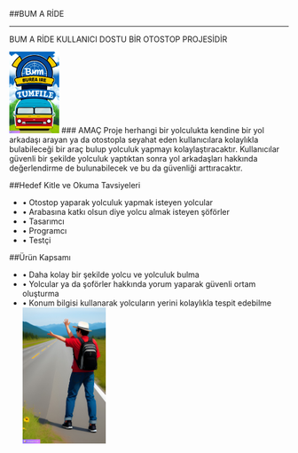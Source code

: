 ##BUM A RİDE

------------

BUM A RİDE KULLANICI DOSTU BİR OTOSTOP PROJESİDİR        

<img src="public/images/otostop3.jpg" width="90" heigt="90"> 
### AMAÇ 
Proje herhangi bir yolculukta kendine bir yol arkadaşı arayan ya da otostopla seyahat eden kullanıcılara kolaylıkla bulabileceği bir araç bulup yolculuk yapmayı kolaylaştıracaktır. Kullanıcılar güvenli bir şekilde yolculuk yaptıktan sonra yol arkadaşları hakkında değerlendirme de bulunabilecek ve bu da güvenliği arttıracaktır.

##Hedef Kitle ve Okuma Tavsiyeleri
<p>
 <ul>
 <li> •	Otostop yaparak yolculuk yapmak isteyen yolcular </li>
 <li> •	Arabasına katkı olsun diye yolcu almak isteyen şöförler </li>
 <li> •	Tasarımcı </li>
 <li> •	Programcı </li>
 <li> •	Testçi </li>
 </ul>

</p>
##Ürün Kapsamı
<p>
  <ul>
  <li> •	Daha kolay bir şekilde yolcu ve yolculuk bulma </li>
  <li> •	Yolcular ya da şoförler hakkında yorum yaparak güvenli ortam oluşturma </li>
  <li> •	Konum bilgisi kullanarak yolcuların yerini kolaylıkla tespit edebilme </li>



<img src="public/images/otostop.jpg" width="150" heigt="150">


